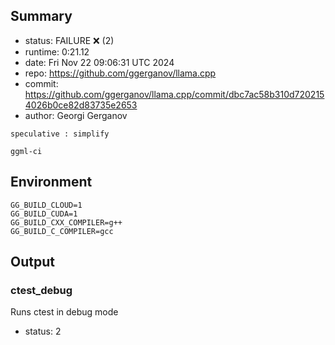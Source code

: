 ## Summary

- status:  FAILURE ❌ (2)
- runtime: 0:21.12
- date:    Fri Nov 22 09:06:31 UTC 2024
- repo:    https://github.com/ggerganov/llama.cpp
- commit:  https://github.com/ggerganov/llama.cpp/commit/dbc7ac58b310d7202154026b0ce82d83735e2653
- author:  Georgi Gerganov
```
speculative : simplify

ggml-ci
```

## Environment

```
GG_BUILD_CLOUD=1
GG_BUILD_CUDA=1
GG_BUILD_CXX_COMPILER=g++
GG_BUILD_C_COMPILER=gcc
```

## Output

### ctest_debug

Runs ctest in debug mode
- status: 2
```

```

